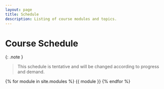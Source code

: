 ```yaml
---
layout: page
title: Schedule
description: Listing of course modules and topics.
---
```


# Course Schedule

{: .note }
> This schedule is tentative and will be changed according to progress and 
> demand.

{% for module in site.modules %}
{{ module }}
{% endfor %}

